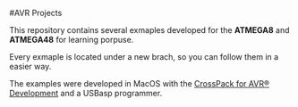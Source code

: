 #AVR Projects

This repository contains several exmaples developed for the **ATMEGA8** and **ATMEGA48** for learning porpuse.

Every exmaple is located under a new brach, so you can follow them in a easier way.

The examples were developed in MacOS with the [CrossPack for AVR® Development](https://www.obdev.at/products/crosspack/index.html) and a USBasp programmer.
